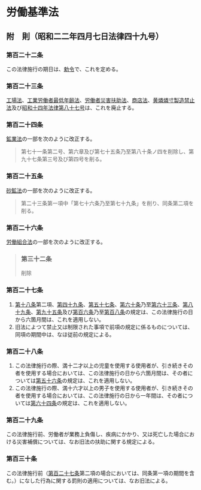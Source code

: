 # 労働基準法

## 附　則（昭和二二年四月七日法律四十九号）

### 第百二十二条

この法律施行の期日は、[勅令](https://github.com/law-of-japan/19470830-ministerialOrdinance-23)で、これを定める。

### 第百二十三条

[工場法](https://github.com/law-of-japan/19110329-law-46)、[工業労働者最低年齢法](https://github.com/law-of-japan/19230330-law-34)、[労働者災害扶助法](https://github.com/law-of-japan/19310402-law-54)、[商店法](https://github.com/law-of-japan/19380326-law-28)、[黄燐燐寸製造禁止法](https://github.com/law-of-japan/19210411-law-61)及び[昭和十四年法律第八十七号](https://github.com/law-of-japan/19390426-law-87)は、これを廃止する。

### 第百二十四条

[鉱業法](https://github.com/law-of-japan/19050308-law-45)の一部を次のように改正する。

> 第七十一条第二号、第六章及び第七十五条乃至第八十条ノ四を削除し、第九十七条第三号及び第四号を削る。

### 第百二十五条

[砂鉱法](https://github.com/law-of-japan/19090325-law-13)の一部を次のように改正する。

> 第二十三条第一項中「第七十六条乃至第七十九条」を削り、同条第二項を削る。

### 第百二十六条

[労働組合法](https://github.com/law-of-japan/19451222-law-51)の一部を次のように改正する。

> ### 第三十二条
>
> 削除

### 第百二十七条

1. [第十八条](/chapter2.md#第十八条強制貯金)第二項、[第四十九条](/chapter5.md#第四十九条危険業務の就業制限)、[第五十七条](/chapter6.md#第五十七条年少者の証明書)、[第六十条](/chapter6.md#第六十条年少者の労働時間及び休日)乃至[第六十三条](/chapter6.md#第六十三条危険有害業務の就業制限)、[第八十九条](/chapter9.md#第八十九条作成及び届出の義務)、[第九十五条](/chapter10.md#第九十五条寄宿舎生活の秩序)及び[第百六条](/chapter12.md#第百六条法令規則の周知義務)乃至[第百八条](/chapter12.md#第百八条賃金台帳)の規定は、この法律施行の日から六箇月間は、これを適用しない。
2. 旧法によつて禁止又は制限された事項で前項の規定に係るものについては、同項の期間中は、なほ従前の規定による。

### 第百二十八条

1. この法律施行の際、満十二才以上の児童を使用する使用者が、引き続きその者を使用する場合においては、この法律施行の日から六箇月間は、その者については[第五十六条](/chapter6.md#第五十六条最低年齢)の規定は、これを適用しない。
2. この法律施行の際、満十六才以上の男子を使用する使用者が、引き続きその者を使用する場合においては、この法律施行の日から一年間は、その者については[第六十四条](/chapter6.md#第六十四条坑内労働の禁止)の規定は、これを適用しない。

### 第百二十九条

この法律施行前、労働者が業務上負傷し、疾病にかかり、又は死亡した場合における災害補償については、なお旧法の扶助に関する規定による。

### 第百三十条

この法律施行前（[第百二十七条](/supplementary_provision.md#第百二十七条)第二項の場合においては、同条第一項の期間を含む。）になした行為に関する罰則の適用については、なお旧法による。
